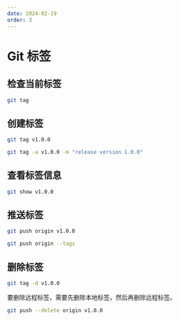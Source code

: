 ```yaml
---
date: 2024-02-19
order: 3
---
```


# Git 标签

## 检查当前标签

```bash title="列出所有标签"
git tag
```

## 创建标签

```bash title="创建轻量标签"
git tag v1.0.0
```

```bash title="创建附注标签"
git tag -a v1.0.0 -m "release version 1.0.0"
```

## 查看标签信息

```bash title="查看标签信息"
git show v1.0.0
```

## 推送标签

```bash title="推送单个标签"
git push origin v1.0.0
```

```bash title="推送所有标签"
git push origin --tags
```

## 删除标签

```bash title="删除本地标签"
git tag -d v1.0.0
```

要删除远程标签，需要先删除本地标签，然后再删除远程标签。

```bash title="删除远程标签"
git push --delete origin v1.0.0
```
